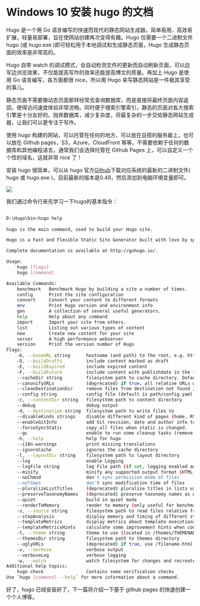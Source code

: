 # Windows 10 安装 hugo 的文档


Hugo 是一个用 Go 语言编写的快速而现代的静态网站生成器，简单易用，高效易扩展，轻量易部署，旨在使网站创建再次变得有趣。Hugo 仅需要一个二进制文件 hugo (或 hugo.exe )即可轻松用于本地调试和生成静态页面，Hugo 生成静态页面的效率是非常高的。

Hugo 自带 watch 的调试模式，会自动检测文件的更新而自动刷新页面，可以边写边浏览效果，不仅能提高写作的效率还能提高博文的质量。再加上 Hugo 是使用 Go 语言编写，各方面都很 nice，所以用 Hugo 来写静态网站是一件极其享受的事儿。

静态页面不需要像动态页面那样经常去查询数据库，而是直接将最终页面内容返回，使得访问速度体验非常流畅。同时便于搜索引擎索引，静态的页面对各大搜索引擎是十分友好的。抛弃数据库，减少复杂度，将最复杂的一步交给静态网站生成器，让我们可以更专注于写作。

使用 hugo 构建的网站，可以托管在任何的地方，可以放在自搭的服务器上，也可以放在 Github pages，S3，Azure，CloudFront 等等，不需要依赖于任何的数据库和其他编程语言。通常我们会选择托管在 Github Pages 上，可以自定义一个个性的域名，这就非常 nice 了！

安装 hugo 很简单，可以从 hugo 官方[Github](https://github.com/gohugoio/hugo/releases "")下载对应系统的最新的二进制文件( hugo 或 hugo.exe )，目前最新的版本是0.48，然后添加到电脑环境变量即可。

![](https://res.cloudinary.com/kalid/image/upload/blog/img/hugo-version.png)

我们通过命令行来先学习一下hugo的基本指令：

```bash
	
D:\Hugo\bin>hugo help
	
hugo is the main command, used to build your Hugo site.

Hugo is a Fast and Flexible Static Site Generator built with love by spf13 and friends in Go.

Complete documentation is available at http://gohugo.io/.

Usage:	
  	hugo [flags]
  	hugo [command]

Available Commands:
	benchmark   Benchmark Hugo by building a site a number of times.
  	config      Print the site configuration
 	convert     Convert your content to different formats
  	env         Print Hugo version and environment info
  	gen         A collection of several useful generators.
  	help        Help about any command
  	import      Import your site from others.
 	list        Listing out various types of content
  	new         Create new content for your site
  	server      A high performance webserver
  	version     Print the version number of Hugo
Flags:
  	-b, --baseURL string      hostname (and path) to the root, e.g. http://spf13.com/
  	-D, --buildDrafts         include content marked as draft
  	-E, --buildExpired        include expired content
  	-F, --buildFuture         include content with publishdate in the future
    --cacheDir string         filesystem path to cache directory. Defaults: $TMPDIR/hugo_cache/
    --canonifyURLs            (deprecated) if true, all relative URLs will be canonicalized using baseURL
    --cleanDestinationDir     remove files from destination not found in static directories
    --config string           config file (default is path/config.yaml|json|toml)
	-c, --contentDir string   filesystem path to content directory
    --debug                   debug output
    -d, --destination string  filesystem path to write files to
    --disableKinds strings    disable different kind of pages (home, RSS etc.)
    --enableGitInfo           add Git revision, date and author info to the pages
    --forceSyncStatic         copy all files when static is changed.
    --gc                      enable to run some cleanup tasks (remove unused cache files) after the build
    -h, --help                help for hugo
    --i18n-warnings           print missing translations
    --ignoreCache             ignores the cache directory
    -l, --layoutDir string    filesystem path to layout directory
    --log                     enable Logging
    --logFile string          log File path (if set, logging enabled automatically)
    --minify                  minify any supported output format (HTML, XML etc.)
    --noChmod                 don't sync permission mode of files
    --noTimes                 don't sync modification time of files
    --pluralizeListTitles     (deprecated) pluralize titles in lists using inflect (default true)
    --preserveTaxonomyNames   (deprecated) preserve taxonomy names as written ("Gérard Depardieu" vs "gerard-depardieu")
    --quiet                   build in quiet mode
    --renderToMemory          render to memory (only useful for benchmark testing)
    -s, --source string       filesystem path to read files relative from
    --stepAnalysis            display memory and timing of different steps of the program
    --templateMetrics         display metrics about template executions
    --templateMetricsHints    calculate some improvement hints when combined with --templateMetrics
    -t, --theme string        theme to use (located in /themes/THEMENAME/)
    --themesDir string        filesystem path to themes directory
    --uglyURLs                (deprecated) if true, use /filename.html instead of /filename/
    -v, --verbose             verbose output
    --verboseLog              verbose logging
    -w, --watch               watch filesystem for changes and recreate as needed
Additional help topics:
	hugo check                Contains some verification checks
Use `hugo [command] --help` for more information about a command.
```
好了，hugo 已经安装好了，下一篇将介绍一下基于 github pages 的快速创建一个个人博客。


